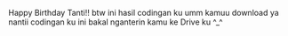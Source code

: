 Happy Birthday Tanti!! btw ini hasil codingan ku umm kamuu download ya nantii codingan ku ini bakal nganterin kamu ke Drive ku ^_^
